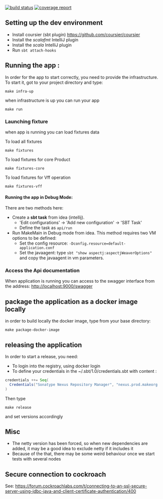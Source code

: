 [![build status](https://gitlab.com/makeorg-scala/make-api/badges/master/build.svg)](https://gitlab.com/makeorg-scala/make-api/commits/master)
[![coverage report](https://gitlab.com/makeorg-scala/make-api/badges/master/coverage.svg)](https://gitlab.com/makeorg-scala/make-api/commits/master)

## Setting up the dev environment


- Install coursier (sbt plugin) https://github.com/coursier/coursier
- Install the _scalafmt_ IntelliJ plugin
- Install the _scala_ IntelliJ plugin
- Run `sbt attach-hooks`

## Running the app :


In order for the app to start correctly, you need to provide the infrastructure.
To start it, got to your project directory and type:

```
make infra-up
```

when infrastructure is up you can run your app

```
make run
```

### Launching fixture

when app is running you can load fixtures data

To load all fixtures
```
make fixtures
```

To load fixtures for core Product
```
make fixtures-core
```

To load fixtures for Vff operation
```
make fixtures-vff
```


#### Running the app in Debug Mode:

There are two methods here:

- Create a **sbt task** from idea (intellij).
    - 'Edit configurations' -> 'Add new configuration' -> 'SBT Task'
    - Define the task as `api/run`
- Run MakeMain in Debug mode from idea. This method requires two VM options to be defined:
    - Set the config resource: `-Dconfig.resource=default-application.conf`
    - Set the javaagent: type `sbt "show aspectj:aspectjWeaverOptions"` and copy the javaagent in vm parameters.


### Access the Api documentation

When application is running you can access to the swagger interface from the address: [http://localhost:9000/swagger](http://localhost:9000/swagger)

## package the application as a docker image locally

in order to build locally the docker image, type from your base directory:

```
make package-docker-image
```

## releasing the application

In order to start a release, you need:

- To login into the registry, using docker login
- To define your credentials in the ~/.sbt/1.0/credentials.sbt with content :

```scala
credentials ++= Seq(
  Credentials("Sonatype Nexus Repository Manager", "nexus.prod.makeorg.tech", global_login, global_password)
)
```

Then type 

```
make release
```

and set versions accordingly

## Misc

- The netty version has been forced, so when new dependencies are added, it may be a good idea to exclude netty if it includes it
- Because of the that, there may be some weird behaviour once we start tests with several nodes

## Secure connection to cockroach

See: https://forum.cockroachlabs.com/t/connecting-to-an-ssl-secure-server-using-jdbc-java-and-client-certificate-authentication/400


